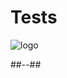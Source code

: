 <!-- .slide: class="transition bg-green" -->

# Tests
![logo](./assets/images/services/test/logo.svg)


##--##